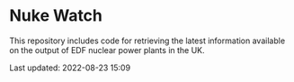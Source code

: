 # Nuke Watch

This repository includes code for retrieving the latest information available on the output of EDF nuclear power plants in the UK.

Last updated: 2022-08-23 15:09
